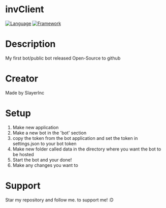 # invClient
[![Language](https://img.shields.io/badge/Language-Node.js-green)](https://nodejs.org)
[![Framework](https://img.shields.io/badge/Framework-Discord.js_v12.2.0-dodgerblue)](https://discord.js.org)

# Description
My first bot/public bot released Open-Source to github

# Creator
Made by SlayerInc

# Setup
1. Make new application
2. Make a new bot in the 'bot' section
3. copy the token from the bot application and set the token in settings.json to your bot token
4. Make new folder called data in the directory where you want the bot to be hosted
5. Start the bot and your done!
6. Make any changes you want to

# Support 
Star my repository and follow me. to support me! :D
